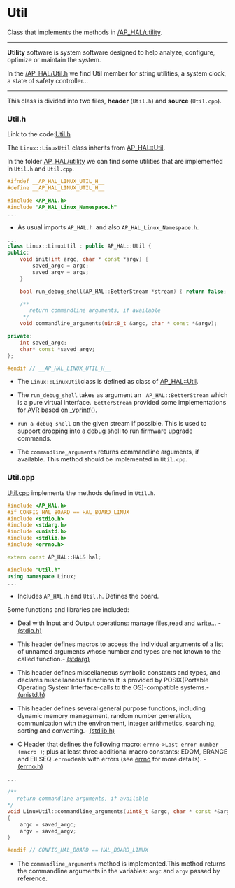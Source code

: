 # Util


Class that implements the methods in [/AP_HAL/utility](https://github.com/BeaglePilot/ardupilot/tree/master/libraries/AP_HAL/utility).

---
**Utility** software is system software designed to help analyze, configure, optimize or maintain the system.

In the [/AP_HAL/Util.h](https://github.com/BeaglePilot/ardupilot/blob/master/libraries/AP_HAL/Util.h) we find  Util member for string utilities, a system clock, a state of safety controller...

---

This class is divided into two files, **header** (`Util.h`) and **source** (`Util.cpp`).

### Util.h


Link to the code:[Util.h](https://github.com/diydrones/ardupilot/blob/master/libraries/AP_HAL_Linux/Util.h)

The `Linux::LinuxUtil` class inherits from [AP_HAL::Util](https://github.com/BeaglePilot/ardupilot/blob/master/libraries/AP_HAL/Util.h).

In the folder [AP_HAL/utility](https://github.com/BeaglePilot/ardupilot/tree/master/libraries/AP_HAL/utility) we can find  some utilities that are implemented in `Util.h` and `Util.cpp`.

```cpp
#ifndef __AP_HAL_LINUX_UTIL_H__
#define __AP_HAL_LINUX_UTIL_H__

#include <AP_HAL.h>
#include "AP_HAL_Linux_Namespace.h"
...
```
- As usual imports `AP_HAL.h `and also `AP_HAL_Linux_Namespace.h`.

```cpp
...
class Linux::LinuxUtil : public AP_HAL::Util {
public:
    void init(int argc, char * const *argv) {
        saved_argc = argc;
        saved_argv = argv;
    }

    bool run_debug_shell(AP_HAL::BetterStream *stream) { return false; }

    /**
       return commandline arguments, if available
     */
    void commandline_arguments(uint8_t &argc, char * const *&argv);

private:
    int saved_argc;
    char* const *saved_argv;
};

#endif // __AP_HAL_LINUX_UTIL_H__
```


- The `Linux::LinuxUtil`class is defined as class of [AP_HAL::Util](https://github.com/BeaglePilot/ardupilot/blob/master/libraries/AP_HAL/Util.h).


- The `run_debug_shell` takes as argument an ` AP_HAL::BetterStream` which is a pure virtual interface.` BetterStream` provided some implementations for AVR based on [_vprintf()](https://github.com/BeaglePilot/ardupilot/blob/master/libraries/AP_HAL/utility/print_vprintf.h).


- `run a debug shell` on the given stream if possible. This is used to support dropping into a debug shell to run firmware upgrade commands.


- The `commandline_arguments` returns commandline arguments, if available. This method should be implemented in `Util.cpp`.

### Util.cpp


[Util.cpp](https://github.com/diydrones/ardupilot/blob/master/libraries/AP_HAL_Linux/Util.cpp) implements the methods defined  in `Util.h`.

```cpp
#include <AP_HAL.h>
#if CONFIG_HAL_BOARD == HAL_BOARD_LINUX
#include <stdio.h>
#include <stdarg.h>
#include <unistd.h>
#include <stdlib.h>
#include <errno.h>

extern const AP_HAL::HAL& hal;

#include "Util.h"
using namespace Linux;
...
```
- Includes `AP_HAL.h` and `Util.h`. Defines the board.

Some functions and libraries are included:

+  Deal with Input and Output operations: manage files,read and write... - [ (stdio.h)](http://www.cplusplus.com/reference/cstdio/)


+ This header defines macros to access the individual arguments of a list of unnamed arguments whose number and types are not known to the called function.- [(stdarg)](http://www.cplusplus.com/reference/cstdarg/)


+  This header defines miscellaneous symbolic constants and types, and declares miscellaneous functions.It is provided by POSIX(Portable Operating System Interface-calls to the OS)-compatible systems.- [(unistd.h)](http://pubs.opengroup.org/onlinepubs/9699919799/basedefs/unistd.h.html)


+ This header defines several general purpose functions, including dynamic memory management, random number generation, communication with the environment, integer arithmetics, searching, sorting and converting.- [(stdlib.h)](http://www.cplusplus.com/reference/cstdlib/?kw=stdlib.h)



+ C Header that defines the following macro:
`errno->Last error number (macro )`; plus at least three additional macro constants: EDOM, ERANGE and EILSEQ .`errno`deals with errors (see [errno](http://www.cplusplus.com/reference/cerrno/errno/) for more details). - [(errno.h)](http://www.cplusplus.com/reference/cerrno/?kw=errno.h)

```cpp
...

/**
   return commandline arguments, if available
*/
void LinuxUtil::commandline_arguments(uint8_t &argc, char * const *&argv)
{
    argc = saved_argc;
    argv = saved_argv;
}

#endif // CONFIG_HAL_BOARD == HAL_BOARD_LINUX
```
- The `commandline_arguments` method is implemented.This method returns the commandline arguments in the variables: `argc` and `argv` passed by reference.

